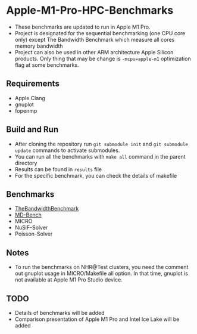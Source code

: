 # Apple-M1-Pro-HPC-Benchmarks

- These benchmarks are updated to run in Apple M1 Pro.
- Project is designated for the sequential benchmarking (one CPU core only) except The Bandwidth Benchmark which measure all cores memory bandwidth
- Project can also be used in other ARM architecture Apple Silicon products. 
Only thing that may be change is `-mcpu=apple-m1` optimization flag at some benchmarks.

## Requirements
- Apple Clang
- gnuplot
- fopenmp

## Build and Run
- After cloning the repository run `git submodule init` and `git submodule update` commands to activate submodules.
- You can run all the benchmarks with `make all` command in the parent directory
- Results can be found in `results` file
- For the specific benchmark, you can check the details of makefile

## Benchmarks
* [TheBandwidthBenchmark](https://github.com/RRZE-HPC/TheBandwidthBenchmark)
* [MD-Bench](https://github.com/RRZE-HPC/MD-Bench)
* MICRO
* NuSiF-Solver
* Poisson-Solver

## Notes
- To run the benchmarks on NHR@Test clusters, you need the comment out gnuplot usage in MICRO/Makefile all option. In that time, gnuplot is not available at Apple M1 Pro Studio device.

## TODO
- Details of benchmarks will be added
- Comparison presentation of Apple M1 Pro and Intel Ice Lake will be added

